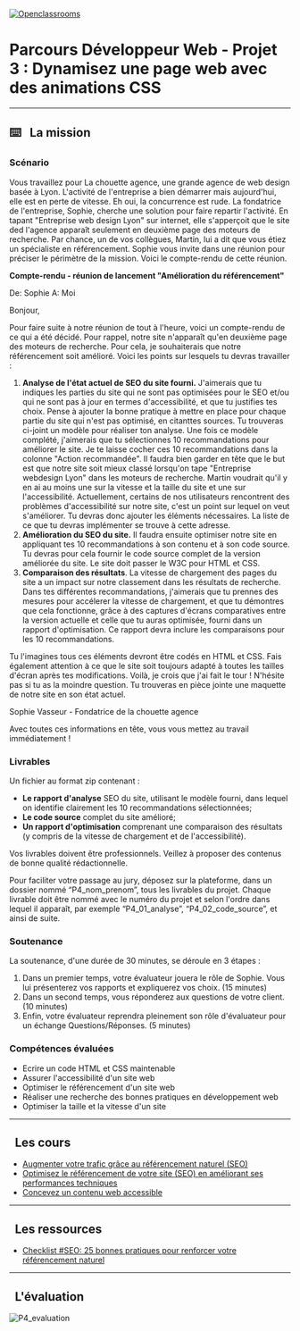 [![Openclassrooms](https://1to1progress.fr/wp-content/uploads/2019/05/openclassrooms-e1557761236158.png)](https://openclassrooms.com)
# Parcours Développeur Web - Projet 3 : Dynamisez une page web avec des animations CSS

***

## ⌨️ &nbsp; La mission

  ### Scénario
  
  Vous travaillez pour La chouette agence, une grande agence de web design basée à Lyon. L'activité de l'entreprise a bien démarrer mais aujourd'hui, elle est en perte de vitesse. Eh oui, la concurrence est rude. La fondatrice de l'entreprise, Sophie, cherche une solution pour faire repartir l'activité. En tapant "Entreprise web design Lyon" sur internet, elle s'apperçoit que le site ded l'agence apparaît seulement en deuxième page des moteurs de recherche. Par chance, un de vos collègues, Martin, lui a dit que vous étiez un spécialiste en référencement.
  Sophie vous invite dans une réunion pour préciser le périmètre de la mission. Voici le compte-rendu de cette réunion.
  
**Compte-rendu - réunion de lancement "Amélioration du référencement"**

  De: Sophie
    A: Moi
  
  Bonjour, 
  
  Pour faire suite à notre réunion de tout à l'heure, voici un compte-rendu de ce qui a été décidé.
  Pour rappel, notre site n'apparaît qu'en deuxième page des moteurs de recherche. Pour cela, je souhaiterais que notre référencement soit amélioré.
  Voici les points sur lesquels tu devras travailler :
  1. **Analyse de l'état actuel de SEO du site fourni.** J'aimerais que tu indiques les parties du site qui ne sont pas optimisées pour le SEO et/ou qui ne sont pas à jour en termes d'accessibilité, et que tu justifies tes choix. Pense à ajouter la bonne pratique à mettre en place pour chaque partie du site qui n'est pas optimisé, en citanttes sources. Tu trouveras ci-joint un modèle pour réaliser ton analyse. Une fois ce modèle complété, j'aimerais que tu sélectionnes 10 recommandations pour améliorer le site. Je te laisse cocher ces 10 recommandations dans la colonne "Action recommandée". Il faudra bien garder en tête que le but est que notre site soit mieux classé lorsqu'on tape "Entreprise webdesign Lyon" dans les moteurs de recherche. Martin voudrait qu'il y en ai au moins une sur la vitesse et la taille du site et une sur l'accessibilité.
Actuellement, certains de nos utilisateurs rencontrent des problèmes d'accessibilité sur notre site, c'est un point sur lequel on veut s'améliorer. Tu devras donc ajouter les éléments nécessaires. La liste de ce que tu devras implémenter se trouve à cette adresse.
  2. **Amélioration du SEO du site.** Il faudra ensuite optimiser notre site en appliquant tes 10 recommandations à son contenu et à son code source. Tu devras pour cela fournir le code source complet de la version améliorée du site. Le site doit passer le W3C pour HTML et CSS.
  3. **Comparaison des résultats**. La vitesse de chargement des pages du site a un impact sur notre classement dans les résultats de recherche. Dans tes différentes recommandations, j'aimerais que tu prennes des mesures pour accélerer la vitesse de chargement, et que tu démontres que cela fonctionne, grâce à des captures d'écrans comparatives entre la version actuelle et celle que tu auras optimisée, fourni dans un rapport d'optimisation. Ce rapport devra inclure les comparaisons pour les 10 recommandations.

Tu l'imagines tous ces éléments devront être codés en HTML et CSS. Fais également attention à ce que le site soit toujours adapté à toutes les tailles d'écran après tes modifications.
Voilà, je crois que j'ai fait le tour ! N'hésite pas si tu as la moindre question.
Tu trouveras en pièce jointe une maquette de notre site en son état actuel.

Sophie Vasseur - Fondatrice de la chouette agence

Avec toutes ces informations en tête, vous vous mettez au travail immédiatement !

  ### Livrables
  
  Un fichier au format zip contenant :
  * **Le rapport d'analyse** SEO du site, utilisant le modèle fourni, dans lequel on identifie clairement les 10 recommandations sélectionnées;
  * **Le code source** complet du site amélioré;
  * **Un rapport d'optimisation** comprenant une comparaison des résultats (y compris de la vitesse de chargement et de l'accessibilité).

  Vos livrables doivent être professionnels. Veillez à proposer des contenus de bonne qualité rédactionnelle.
  
  Pour faciliter votre passage au jury, déposez sur la plateforme, dans un dossier nommé “P4_nom_prenom”, tous les livrables du projet. Chaque livrable doit être nommé avec le numéro du projet et selon l'ordre dans lequel il apparaît, par exemple “P4_01_analyse”, “P4_02_code_source”, et ainsi de suite.
  
  ### Soutenance
  
  La soutenance, d'une durée de 30 minutes, se déroule en 3 étapes :
  1. Dans un premier temps, votre évaluateur jouera le rôle de Sophie. Vous lui présenterez vos rapports et expliquerez vos choix. (15 minutes)
  2. Dans un second temps, vous réponderez aux questions de votre client. (10 minutes)
  3. Enfin, votre évaluateur reprendra pleinement son rôle d'évaluateur pour un échange Questions/Réponses. (5 minutes)

  ### Compétences évaluées
  
  * Ecrire un code HTML et CSS maintenable
  * Assurer l'accessibilité d'un site web
  * Optimiser le référencement d'un site web
  * Réaliser une recherche des bonnes pratiques en développement web
  * Optimiser la taille et la vitesse d'un site

***

## &nbsp; Les cours

  * [Augmenter votre trafic grâce au référencement naturel (SEO)](https://openclassrooms.com/fr/courses/5561431-augmentez-votre-trafic-grace-au-referencement-naturel-seo)
  * [Optimisez le référencement de votre site (SEO) en améliorant ses performances techniques](https://openclassrooms.com/fr/courses/5922626-optimisez-le-referencement-de-votre-site-seo-en-ameliorant-ses-performances-techniques)
  * [Concevez un contenu web accessible](https://openclassrooms.com/fr/courses/6691346-concevez-un-contenu-web-accessible)

***

## &nbsp; Les ressources

  * [Checklist #SEO: 25 bonnes pratiques pour renforcer votre référencement naturel](https://www.matthieu-tranvan.fr/referencement-naturel/checklist-seo-25-bonnes-pratiques-on-site-pour-renforcer-votre-referencement-naturel.html)

***

## &nbsp; L'évaluation
![P4_evaluation](https://user-images.githubusercontent.com/69019894/149834444-131dec4a-f508-4eac-95dd-d2f311edfdce.png)

